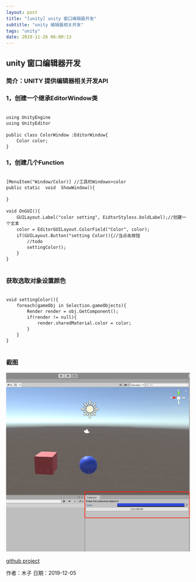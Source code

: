 ```yaml
---
layout: post
title: "[unity] unity 窗口编辑器开发"
subtitle: "unity 编辑器相关开发"
tags: "unity"
date: 2019-11-26 06:00:13
---
```


## unity 窗口编辑器开发
### 简介：UNITY 提供编辑器相关开发API
### 1，创建一个继承EditorWindow类
<pre><code>
using UnityEngine
using UnityEditor

public class ColorWindow :EditorWindow{
    Color color;
}
</code></pre>
### 1，创建几个Function
<pre><code>
[MenuItem("Window/Color)] //工具栏Windowx>color
public static  void  ShowWindow(){

}

void OnGUI(){
    GUILayout.Label("color setting", EidtorStyless.boldLabel);//创建一个文本
    color = EditorGUILayout.ColorField("Color", color);
    if(GUILayout.Button("setting Color)){//当点击按钮
        //todo
        settingColor();
    }
}

</code></pre>
### 获取选取对象设置颜色
<pre><code>
void settingColor(){
    foreach(gameObj in Selection.gameObjects){
        Render render = obj.GetComponent<render>();
        if(render != null){
            render.sharedMaterial.color = color;
        }
    }
}

</code></pre>

### 截图
![](https://github.com/llmgit/window_editor_plugin/blob/master/images/shot.png?raw=true "Optional title")

<a href="https://github.com/llmgit/window_editor_plugin">github project</a>
<p> 作者：木子  日期：2019-12-05</p>
